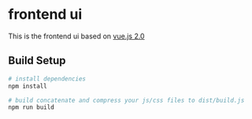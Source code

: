 # frontend ui

This is the frontend ui based on [vue.js 2.0](https://vuejs.org/)

## Build Setup

``` bash
# install dependencies
npm install

# build concatenate and compress your js/css files to dist/build.js
npm run build


```
